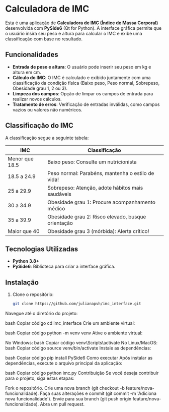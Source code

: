 # Calculadora de IMC

Esta é uma aplicação de **Calculadora de IMC (Índice de Massa Corporal)** desenvolvida com **PySide6** (Qt for Python). A interface gráfica permite que o usuário insira seu peso e altura para calcular o IMC e exibe uma classificação com base no resultado.

## Funcionalidades

- **Entrada de peso e altura**: O usuário pode inserir seu peso em kg e altura em cm.
- **Cálculo do IMC**: O IMC é calculado e exibido juntamente com uma classificação da condição física (Baixo peso, Peso normal, Sobrepeso, Obesidade grau 1, 2 ou 3).
- **Limpeza dos campos**: Opção de limpar os campos de entrada para realizar novos cálculos.
- **Tratamento de erros**: Verificação de entradas inválidas, como campos vazios ou valores não numéricos.

## Classificação do IMC

A classificação segue a seguinte tabela:

| IMC                | Classificação                                      |
|--------------------|---------------------------------------------------|
| Menor que 18.5     | Baixo peso: Consulte um nutricionista              |
| 18.5 a 24.9        | Peso normal: Parabéns, mantenha o estilo de vida!  |
| 25 a 29.9          | Sobrepeso: Atenção, adote hábitos mais saudáveis   |
| 30 a 34.9          | Obesidade grau 1: Procure acompanhamento médico    |
| 35 a 39.9          | Obesidade grau 2: Risco elevado, busque orientação |
| Maior que 40       | Obesidade grau 3 (mórbida): Alerta crítico!        |

## Tecnologias Utilizadas

- **Python 3.8+**
- **PySide6**: Biblioteca para criar a interface gráfica.

## Instalação

1. Clone o repositório:

   ```bash
   git clone https://github.com/julianapvh/imc_interface.git
Navegue até o diretório do projeto:

bash
Copiar código
cd imc_interface
Crie um ambiente virtual:

bash
Copiar código
python -m venv venv
Ative o ambiente virtual:

No Windows:
bash
Copiar código
venv\Scripts\activate
No Linux/MacOS:
bash
Copiar código
source venv/bin/activate
Instale as dependências:

bash
Copiar código
pip install PySide6
Como executar
Após instalar as dependências, execute o arquivo principal da aplicação:

bash
Copiar código
python imc.py
Contribuição
Se você deseja contribuir para o projeto, siga estas etapas:

Fork o repositório.
Crie uma nova branch (git checkout -b feature/nova-funcionalidade).
Faça suas alterações e commit (git commit -m 'Adiciona nova funcionalidade').
Envie para sua branch (git push origin feature/nova-funcionalidade).
Abra um pull request.
